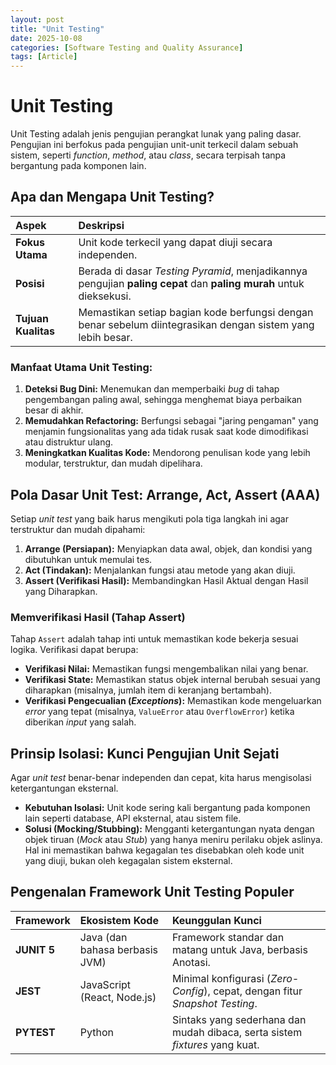 ```yaml
---
layout: post
title: "Unit Testing"
date: 2025-10-08
categories: [Software Testing and Quality Assurance]
tags: [Article]
---
```

# Unit Testing

Unit Testing adalah jenis pengujian perangkat lunak yang paling dasar. Pengujian ini berfokus pada pengujian unit-unit terkecil dalam sebuah sistem, seperti *function*, *method*, atau *class*, secara terpisah tanpa bergantung pada komponen lain.

## Apa dan Mengapa Unit Testing?

| Aspek | Deskripsi |
| :--- | :--- |
| **Fokus Utama** | Unit kode terkecil yang dapat diuji secara independen. |
| **Posisi** | Berada di dasar *Testing Pyramid*, menjadikannya pengujian **paling cepat** dan **paling murah** untuk dieksekusi. |
| **Tujuan Kualitas** | Memastikan setiap bagian kode berfungsi dengan benar sebelum diintegrasikan dengan sistem yang lebih besar. |

### Manfaat Utama Unit Testing:

1.  **Deteksi Bug Dini:** Menemukan dan memperbaiki *bug* di tahap pengembangan paling awal, sehingga menghemat biaya perbaikan besar di akhir.
2.  **Memudahkan Refactoring:** Berfungsi sebagai "jaring pengaman" yang menjamin fungsionalitas yang ada tidak rusak saat kode dimodifikasi atau distruktur ulang.
3.  **Meningkatkan Kualitas Kode:** Mendorong penulisan kode yang lebih modular, terstruktur, dan mudah dipelihara.

## Pola Dasar Unit Test: Arrange, Act, Assert (AAA)

Setiap *unit test* yang baik harus mengikuti pola tiga langkah ini agar terstruktur dan mudah dipahami:

1.  **Arrange (Persiapan):** Menyiapkan data awal, objek, dan kondisi yang dibutuhkan untuk memulai tes.
2.  **Act (Tindakan):** Menjalankan fungsi atau metode yang akan diuji.
3.  **Assert (Verifikasi Hasil):** Membandingkan Hasil Aktual dengan Hasil yang Diharapkan.

### Memverifikasi Hasil (Tahap Assert)

Tahap `Assert` adalah tahap inti untuk memastikan kode bekerja sesuai logika. Verifikasi dapat berupa:
* **Verifikasi Nilai:** Memastikan fungsi mengembalikan nilai yang benar.
* **Verifikasi State:** Memastikan status objek internal berubah sesuai yang diharapkan (misalnya, jumlah item di keranjang bertambah).
* **Verifikasi Pengecualian (*Exceptions*):** Memastikan kode mengeluarkan *error* yang tepat (misalnya, `ValueError` atau `OverflowError`) ketika diberikan *input* yang salah.

## Prinsip Isolasi: Kunci Pengujian Unit Sejati

Agar *unit test* benar-benar independen dan cepat, kita harus mengisolasi ketergantungan eksternal.

* **Kebutuhan Isolasi:** Unit kode sering kali bergantung pada komponen lain seperti database, API eksternal, atau sistem file.
* **Solusi (Mocking/Stubbing):** Mengganti ketergantungan nyata dengan objek tiruan (*Mock* atau *Stub*) yang hanya meniru perilaku objek aslinya. Hal ini memastikan bahwa kegagalan tes disebabkan oleh kode unit yang diuji, bukan oleh kegagalan sistem eksternal.

## Pengenalan Framework Unit Testing Populer

| Framework | Ekosistem Kode | Keunggulan Kunci |
| :--- | :--- | :--- |
| **JUNIT 5** | Java (dan bahasa berbasis JVM) | Framework standar dan matang untuk Java, berbasis Anotasi. |
| **JEST** | JavaScript (React, Node.js) | Minimal konfigurasi (*Zero-Config*), cepat, dengan fitur *Snapshot Testing*. |
| **PYTEST** | Python | Sintaks yang sederhana dan mudah dibaca, serta sistem *fixtures* yang kuat. |